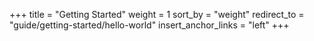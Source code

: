 +++
title = "Getting Started"
weight = 1
sort_by = "weight"
redirect_to = "guide/getting-started/hello-world"
insert_anchor_links = "left"
+++
